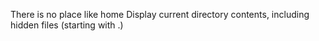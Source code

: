 There is no place like home
Display current directory contents, including hidden files (starting with .)
